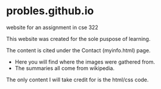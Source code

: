 # probles.github.io
website for an assignment in cse 322

This website was created for the sole puspose of learning.

The content is cited under the Contact (myinfo.html) page.
 - Here you will find where the images were gathered from.
 - The summaries all come from wikipedia.
 
The only content I will take credit for is the html/css code.
